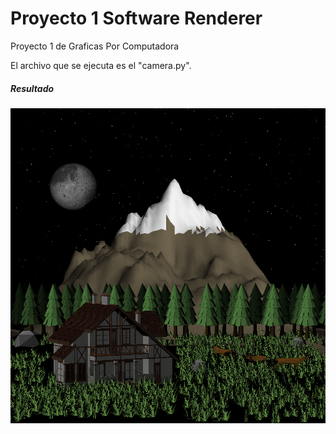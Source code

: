 # Proyecto 1 Software Renderer
 Proyecto 1 de Graficas Por Computadora

El archivo que se ejecuta es el "camera.py".  

##### Resultado
![out](https://raw.githubusercontent.com/ElGutiz/Proyecto-1-Software-Renderer/main/Ambiente/Scene_Example.bmp)
